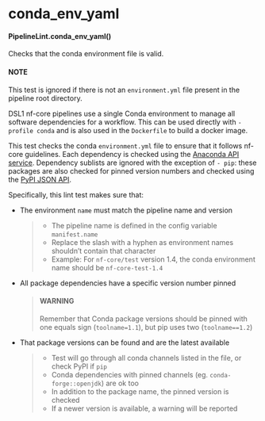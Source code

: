 # conda_env_yaml

#### PipelineLint.conda_env_yaml()

Checks that the conda environment file is valid.

#### NOTE

This test is ignored if there is not an `environment.yml`
file present in the pipeline root directory.

DSL1 nf-core pipelines use a single Conda environment to manage all software
dependencies for a workflow. This can be used directly with `-profile conda`
and is also used in the `Dockerfile` to build a docker image.

This test checks the conda `environment.yml` file to ensure that it follows nf-core guidelines.
Each dependency is checked using the [Anaconda API service](https://api.anaconda.org/docs).
Dependency sublists are ignored with the exception of `- pip`: these packages are also checked
for pinned version numbers and checked using the [PyPI JSON API](https://wiki.python.org/moin/PyPIJSON).

Specifically, this lint test makes sure that:

- The environment `name` must match the pipeline name and version
  > - The pipeline name is defined in the config variable `manifest.name`
  > - Replace the slash with a hyphen as environment names shouldn’t contain that character
  > - Example: For `nf-core/test` version 1.4, the conda environment name should be `nf-core-test-1.4`
- All package dependencies have a specific version number pinned
  > #### WARNING
  >
  > Remember that Conda package versions should be pinned with one equals sign (`toolname=1.1`),
  > but pip uses two (`toolname==1.2`)
- That package versions can be found and are the latest available
  > - Test will go through all conda channels listed in the file, or check PyPI if `pip`
  > - Conda dependencies with pinned channels (eg. `conda-forge::openjdk`) are ok too
  > - In addition to the package name, the pinned version is checked
  > - If a newer version is available, a warning will be reported
